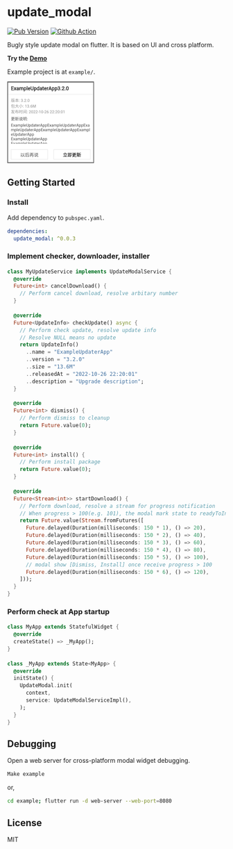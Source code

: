 # update_modal

[![Pub Version](https://img.shields.io/pub/v/update_modal)](https://pub.dev/packages/update_modal)
[![Github Action](https://github.com/luo3house/flutter_update_modal/actions/workflows/build-demo.yml/badge.svg)](https://luo3house.github.io/flutter_update_modal/)

Bugly style update modal on flutter. It is based on UI and cross platform.

**Try the [Demo](https://luo3house.github.io/flutter_update_modal/)**

Example project is at `example/`.

![Modal Preview](./image/modal.png)

## Getting Started

### Install

Add dependency to `pubspec.yaml`.

```yaml
dependencies:
  update_modal: ^0.0.3
```

### Implement checker, downloader, installer

```dart
class MyUpdateService implements UpdateModalService {
  @override
  Future<int> cancelDownload() {
    // Perform cancel download, resolve arbitary number
  }

  @override
  Future<UpdateInfo> checkUpdate() async {
    // Perform check update, resolve update info
    // Resolve NULL means no update
    return UpdateInfo()
      ..name = "ExampleUpdaterApp"
      ..version = "3.2.0"
      ..size = "13.6M"
      ..releasedAt = "2022-10-26 22:20:01"
      ..description = "Upgrade description";
  }

  @override
  Future<int> dismiss() {
    // Perform dismiss to cleanup
    return Future.value(0);
  }

  @override
  Future<int> install() {
    // Perform install package
    return Future.value(0);
  }

  @override
  Future<Stream<int>> startDownload() {
    // Perform download, resolve a stream for progress notification
    // When progress > 100(e.g. 101), the modal mark state to readyToInstall
    return Future.value(Stream.fromFutures([
      Future.delayed(Duration(milliseconds: 150 * 1), () => 20),
      Future.delayed(Duration(milliseconds: 150 * 2), () => 40),
      Future.delayed(Duration(milliseconds: 150 * 3), () => 60),
      Future.delayed(Duration(milliseconds: 150 * 4), () => 80),
      Future.delayed(Duration(milliseconds: 150 * 5), () => 100),
      // modal show [Dismiss, Install] once receive progress > 100
      Future.delayed(Duration(milliseconds: 150 * 6), () => 120),
    ]));
  }
}
```

### Perform check at App startup

```dart
class MyApp extends StatefulWidget {
  @override
  createState() => _MyApp();
}

class _MyApp extends State<MyApp> {
  @override
  initState() {
    UpdateModal.init(
      context,
      service: UpdateModalServiceImpl(),
    );
  }
}
```

## Debugging

Open a web server for cross-platform modal widget debugging.

```bash
Make example
```

or,

```bash
cd example; flutter run -d web-server --web-port=8080
```

## License

MIT
